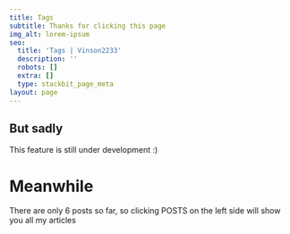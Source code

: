 ```yaml
---
title: Tags
subtitle: Thanks for clicking this page
img_alt: lorem-ipsum
seo:
  title: 'Tags | Vinson2233'
  description: ''
  robots: []
  extra: []
  type: stackbit_page_meta
layout: page
---
```

## But sadly

This feature is still under development :)

# Meanwhile

There are only 6 posts so far, so clicking POSTS on the left side will show you all my  articles

